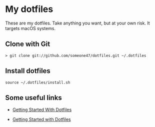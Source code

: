 
# My dotfiles

These are my dotfiles. Take anything you want, but at your own risk. It targets macOS systems.


## Clone with Git

    > git clone git://github.com/someone47/dotfiles.git ~/.dotfiles


## Install dotfiles

    source ~/.dotfiles/install.sh


## Some useful links

* [Getting Started With Dotfiles](https://medium.com/@webprolific/getting-started-with-dotfiles-43c3602fd789)

* [Getting Started with Dotfiles](https://medium.com/@driesvints/getting-started-with-dotfiles-76bf046d035c)
